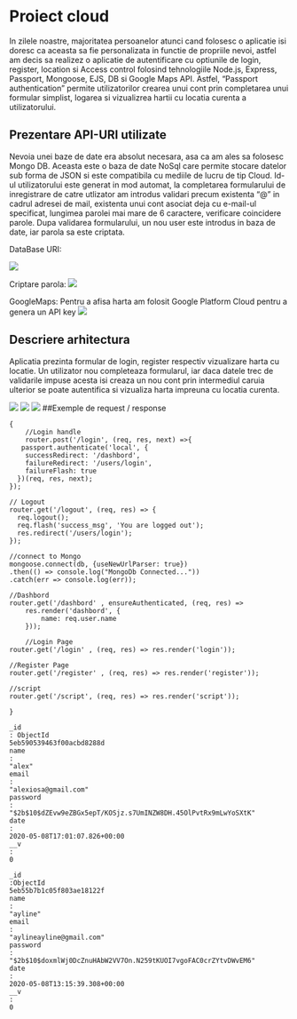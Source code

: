 # Proiect cloud 

In zilele noastre, majoritatea persoanelor atunci cand folosesc o aplicatie isi doresc ca aceasta sa fie personalizata in functie de propriile nevoi, astfel am decis sa realizez o aplicatie de autentificare cu optiunile de login, register, location si Access control folosind tehnologiile Node.js, Express, Passport, Mongoose, EJS, DB si Google Maps API. Astfel, “Passport authentication” permite utilizatorilor crearea unui cont prin completarea unui formular simplist, logarea si vizualizrea hartii cu locatia curenta a utilizatorului. 

## Prezentare API-URI utilizate
Nevoia unei baze de date era absolut necesara, asa ca am ales sa folosesc  Mongo DB. Aceasta este o baza de date NoSql care permite stocare datelor sub forma de JSON si este compatibila cu mediile de lucru de tip Cloud. Id-ul utilizatorului este generat in mod automat, la completarea formularului de inregistrare de catre utlizator am introdus validari precum existenta “@” in cadrul adresei de mail, existenta unui cont asociat deja cu e-mail-ul specificat, lungimea parolei mai mare de 6 caractere, verificare coincidere parole. Dupa validarea formularului, un nou user este introdus in baza de date, iar parola sa este criptata.

DataBase URI:

![](https://user-images.githubusercontent.com/44023558/81694998-b4dc4480-946a-11ea-8bb7-dbc1f1331a9b.png)

Criptare parola:
![](https://user-images.githubusercontent.com/44023558/81695005-b60d7180-946a-11ea-9814-3a7e5873e58e.png)

GoogleMaps:
Pentru a afisa harta am folosit Google Platform Cloud pentru a genera un API key
![](https://user-images.githubusercontent.com/44023558/81701978-5ff0fc00-9473-11ea-9c6e-3b506efd6ab0.png)

## Descriere arhitectura

Aplicatia prezinta formular de login, register respectiv vizualizare harta cu locatie. Un utilizator nou completeaza formularul, iar daca datele trec de validarile impuse acesta isi creaza un nou cont prin intermediul caruia ulterior se poate autentifica si vizualiza harta impreuna cu locatia curenta. 

![](https://user-images.githubusercontent.com/44023558/81695050-bf96d980-946a-11ea-9a56-fdef98c0f658.png)
![](https://user-images.githubusercontent.com/44023558/81695046-bf96d980-946a-11ea-8908-8e0760185cff.png)
![](https://user-images.githubusercontent.com/44023558/81695041-be65ac80-946a-11ea-9edf-569ff1d963a7.png)
##Exemple de request / response

``` 
{
    //Login handle
    router.post('/login', (req, res, next) =>{
   passport.authenticate('local', {
    successRedirect: '/dashbord',
    failureRedirect: '/users/login',
    failureFlash: true
  })(req, res, next);
});

// Logout
router.get('/logout', (req, res) => {
  req.logout();
  req.flash('success_msg', 'You are logged out');
  res.redirect('/users/login');
});

//connect to Mongo
mongoose.connect(db, {useNewUrlParser: true})
.then(() => console.log("MongoDb Connected..."))
.catch(err => console.log(err));

//Dashbord
router.get('/dashbord' , ensureAuthenticated, (req, res) => 
    res.render('dashbord', {
        name: req.user.name
    }));
    
    //Login Page
router.get('/login' , (req, res) => res.render('login'));

//Register Page
router.get('/register' , (req, res) => res.render('register'));

//script
router.get('/script', (req, res) => res.render('script'));

}

_id
: ObjectId
5eb590539463f00acbd8288d
name
:
"alex"
email
:
"alexiosa@gmail.com"
password
:
"$2b$10$dZEvw9eZBGx5epT/KOSjz.s7UmINZW8DH.45OlPvtRx9mLwYoSXtK"
date
:
2020-05-08T17:01:07.826+00:00
__v
:
0

_id
:ObjectId
5eb55b7b1c05f803ae18122f
name
:
"ayline"
email
:
"aylineayline@gmail.com"
password
:
"$2b$10$doxmlWj0DcZnuHAbW2VV7On.N259tKUOI7vgoFAC0crZYtvDWvEM6"
date
:
2020-05-08T13:15:39.308+00:00
__v
:
0

```
